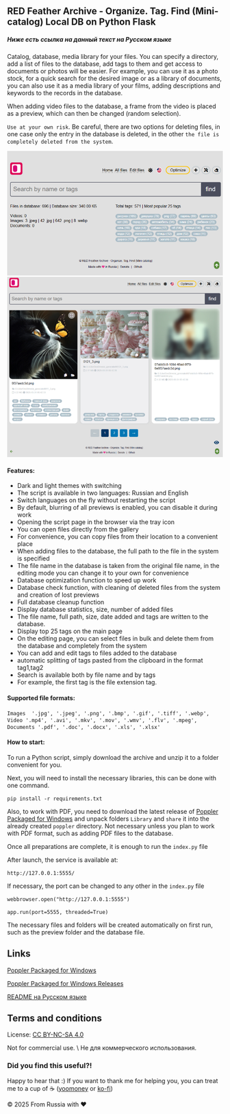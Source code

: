 ## RED Feather Archive - Organize. Tag. Find (Mini-catalog) Local DB on Python Flask 

##### Ниже есть ссылка на данный текст на Русском языке


Catalog, database, media library for your files. You can specify a directory, add a list of files to the database, add tags to them and get access to documents or photos will be easier. For example, you can use it as a photo stock, for a quick search for the desired image or as a library of documents, you can also use it as a media library of your films, adding descriptions and keywords to the records in the database.

When adding video files to the database, a frame from the video is placed as a preview, which can then be changed (random selection).

`Use at your own risk`. Be careful, there are two options for deleting files, in one case only the entry in the database is deleted, in the other `the file is completely deleted from the system`.

![Light screenshot](https://github.com/blyamur/RED-Feather-Archive/blob/main/screen.jpg)
![Light screenshot](https://github.com/blyamur/RED-Feather-Archive/blob/main/screen_2.jpg)

#### Features:
*  Dark and light themes with switching
*  The script is available in two languages: Russian and English
*  Switch languages ​​on the fly without restarting the script
*  By default, blurring of all previews is enabled, you can disable it during work
*  Opening the script page in the browser via the tray icon
*  You can open files directly from the gallery
*  For convenience, you can copy files from their location to a convenient place
*  When adding files to the database, the full path to the file in the system is specified
*  The file name in the database is taken from the original file name, in the editing mode you can change it to your own for convenience
*  Database optimization function to speed up work
*  Database check function, with cleaning of deleted files from the system and creation of lost previews
*  Full database cleanup function
*  Display database statistics, size, number of added files
*  The file name, full path, size, date added and tags are written to the database.
*  Display top 25 tags on the main page
*  On the editing page, you can select files in bulk and delete them from the database and completely from the system
*  You can add and edit tags to files added to the database
*  automatic splitting of tags pasted from the clipboard in the format tag1,tag2
*  Search is available both by file name and by tags
*  For example, the first tag is the file extension tag.


#### Supported file formats:
```
Images  '.jpg', '.jpeg', '.png', '.bmp', '.gif', '.tiff', '.webp',
Video '.mp4', '.avi', '.mkv', '.mov', '.wmv', '.flv', '.mpeg',
Documents '.pdf', '.doc', '.docx', '.xls', '.xlsx'
```

#### How to start:

To run a Python script, simply download the archive and unzip it to a folder convenient for you.

Next, you will need to install the necessary libraries, this can be done with one command.

```
pip install -r requirements.txt
```
Also, to work with PDF, you need to download the latest release of [Poppler Packaged for Windows](https://github.com/oschwartz10612/poppler-windows) and unpack folders `Library` and `share` it into the already created `poppler` directory. Not necessary unless you plan to work with PDF format, such as adding PDF files to the database.

Once all preparations are complete, it is enough to run the `index.py` file

After launch, the service is available at:
```
http://127.0.0.1:5555/
```
If necessary, the port can be changed to any other in the `index.py` file
```
webbrowser.open("http://127.0.0.1:5555")
```
```
app.run(port=5555, threaded=True)
```
The necessary files and folders will be created automatically on first run, such as the preview folder and the database file.



## Links
 [Poppler Packaged for Windows](https://github.com/oschwartz10612/poppler-windows)
 
 [Poppler Packaged for Windows Releases](https://github.com/oschwartz10612/poppler-windows/releases)
 
 [README на Русском языке]( https://github.com/blyamur/RED-Feather-Archive/blob/main/README_RUS.md)
 

##  Terms and conditions

License: [CC BY-NC-SA 4.0](https://creativecommons.org/licenses/by-nc-sa/4.0/)

Not for commercial use. \ Не для коммерческого использования.



### Did you find this useful?!

Happy to hear that :) If you want to thank me for helping you, you can treat me to a cup of  :coffee: ([yoomoney](https://yoomoney.ru/to/41001158104834) or [ko-fi](https://ko-fi.com/monseg)) 

© 2025 From Russia with ❤ 
